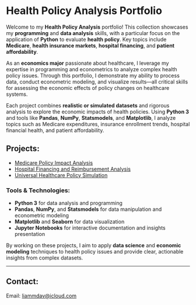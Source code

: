 # Health Policy Analysis Portfolio

Welcome to my **Health Policy Analysis** portfolio! This collection showcases my **programming** and **data analysis** skills, with a particular focus on the application of **Python** to evaluate **health policy**. Key topics include **Medicare**, **health insurance markets**, **hospital financing**, and **patient affordability**.

As an **economics major** passionate about healthcare, I leverage my expertise in programming and econometrics to analyze complex health policy issues. Through this portfolio, I demonstrate my ability to process data, conduct econometric modeling, and visualize results—all critical skills for assessing the economic effects of policy changes on healthcare systems.

Each project combines **realistic or simulated datasets** and rigorous analysis to explore the economic impacts of health policies. Using **Python 3** and tools like **Pandas**, **NumPy**, **Statsmodels**, and **Matplotlib**, I analyze topics such as Medicare expenditures, insurance enrollment trends, hospital financial health, and patient affordability.

## Projects:
- [Medicare Policy Impact Analysis](project_descriptions/medicare_policy_analysis.md)
- [Hospital Financing and Reimbursement Analysis](project_descriptions/hospital_financing_analysis.md)
- [Universal Healthcare Policy Simulation](project_descriptions/health_policy_simulation.md)

### Tools & Technologies:
- **Python 3** for data analysis and programming
- **Pandas**, **NumPy**, and **Statsmodels** for data manipulation and econometric modeling
- **Matplotlib** and **Seaborn** for data visualization
- **Jupyter Notebooks** for interactive documentation and insights presentation

By working on these projects, I aim to apply **data science** and **economic modeling** techniques to health policy issues and provide clear, actionable insights from complex datasets.

---

## Contact:
Email: [liammdav@icloud.com](mailto:liammdav@icloud.com)